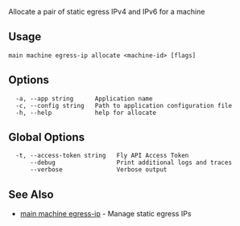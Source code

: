 Allocate a pair of static egress IPv4 and IPv6 for a machine

## Usage
~~~
main machine egress-ip allocate <machine-id> [flags]
~~~

## Options

~~~
  -a, --app string      Application name
  -c, --config string   Path to application configuration file
  -h, --help            help for allocate
~~~

## Global Options

~~~
  -t, --access-token string   Fly API Access Token
      --debug                 Print additional logs and traces
      --verbose               Verbose output
~~~

## See Also

* [main machine egress-ip](/docs/flyctl/main-machine-egress-ip/)	 - Manage static egress IPs

